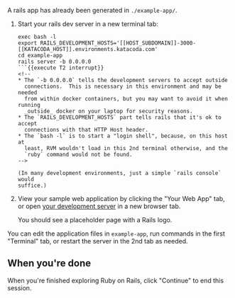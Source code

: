 A rails app has already been generated in `./example-app/`.

1. Start your rails dev server in a new terminal tab:

   <!--
   Let's run this in a 2nd terminal.
   ```
   # Editorial note: Why isn't the initial command run in the 2nd terminal??
   # To be resolved by INKA-1757; until then, we'll work-around by running
   # this throw-away command.
   echo "Warm up 2nd terminal."
   ```{{execute T2}}
   Wait for the terminal prompt to appear, then proceed with:
   -->

   ```
   exec bash -l
   export RAILS_DEVELOPMENT_HOSTS='[[HOST_SUBDOMAIN]]-3000-[[KATACODA_HOST]].environments.katacoda.com'
   cd example-app
   rails server -b 0.0.0.0
   ```{{execute T2 interrupt}}
   <!--
   * The `-b 0.0.0.0` tells the development servers to accept outside
     connections.  This is necessary in this environment and may be needed
     from within docker containers, but you may want to avoid it when running
     _outside_ docker on your laptop for security reasons.
   * The `RAILS_DEVELOPMENT_HOSTS` part tells rails that it's ok to accept
     connections with that HTTP Host header.
   * The `bash -l` is to start a "login shell", because, on this host at
     least, RVM wouldn't load in this 2nd terminal otherwise, and the
     `ruby` command would not be found.
   -->

   (In many development environments, just a simple `rails console` would
   suffice.)

2. View your sample web application by clicking the "Your Web App" tab, or
   open [your development server][dev-server] in a new browser tab.

   You should see a placeholder page with a Rails logo.

You can edit the application files in `example-app`, run commands in the
first "Terminal" tab, or restart the server in the 2nd tab as needed.

[dev-server]:https://[[HOST_SUBDOMAIN]]-3000-[[KATACODA_HOST]].environments.katacoda.com

## When you're done

When you're finished exploring Ruby on Rails, click "Continue" to end this
session.
